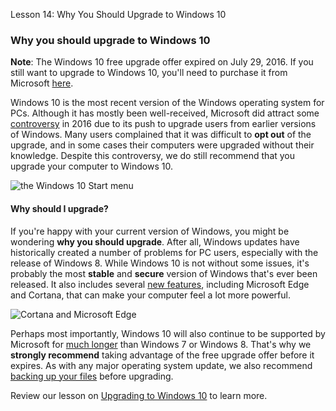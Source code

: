 Lesson 14: Why You Should Upgrade to Windows 10

### Why you should upgrade to Windows 10

**Note**: The Windows 10 free upgrade offer expired on July 29, 2016. If you still want to upgrade to Windows 10, you'll need to purchase it from Microsoft [here](https://www.microsoftstore.com/store/msusa/en_US/pdp/Windows-10-Home/productID.319937100).  

Windows 10 is the most recent version of the Windows operating system for PCs. Although it has mostly been well-received, Microsoft did attract some [controversy](http://arstechnica.com/information-technology/2016/06/microsofts-windows-10-push-is-effective-damaging-desirable-and-deceptive/) in 2016 due to its push to upgrade users from earlier versions of Windows. Many users complained that it was difficult to **opt out** of the upgrade, and in some cases their computers were upgraded without their knowledge. Despite this controversy, we do still recommend that you upgrade your computer to Windows 10.  

![the Windows 10 Start menu](https://media.gcflearnfree.org/content/576ac9a5f67fad1208a7fc94_06_22_2016/upgrade_windows10_desktop.jpg "the Windows 10 Start menu")

#### Why should I upgrade?

If you're happy with your current version of Windows, you might be wondering **why you should upgrade**. After all, Windows updates have historically created a number of problems for PC users, especially with the release of Windows 8. While Windows 10 is not without some issues, it's probably the most **stable** and **secure** version of Windows that's ever been released. It also includes several [new features](http://www.gcflearnfree.org/windows10/windows-10-features/1/), including Microsoft Edge and Cortana, that can make your computer feel a lot more powerful.  

![Cortana and Microsoft Edge](https://media.gcflearnfree.org/content/576ac9a5f67fad1208a7fc94_06_22_2016/upgrade_windows10_edge_cortana.jpg "Cortana and Microsoft Edge")

Perhaps most importantly, Windows 10 will also continue to be supported by Microsoft for [much longer](http://windows.microsoft.com/en-us/windows/lifecycle) than Windows 7 or Windows 8. That's why we **strongly recommend** taking advantage of the free upgrade offer before it expires. As with any major operating system update, we also recommend [backing up your files](http://www.gcflearnfree.org/techsavvy/backing-up-your-files/1/) before upgrading.

Review our lesson on [Upgrading to Windows 10](http://www.gcflearnfree.org/windows10/upgrading-to-windows-10/1/) to learn more.
